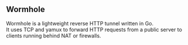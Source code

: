 ## Wormhole

Wormhole is a lightweight reverse HTTP tunnel written in Go.  
It uses TCP and yamux to forward HTTP requests from a public server to clients running behind NAT or firewalls.
